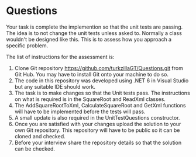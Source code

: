 # Questions
Your task is complete the implemention so that the unit tests are passing. The idea is to not change the unit tests unless asked to. Normally a class wouldn't be designed like this. This is to assess how you approach a specific problem.

The list of instructions for the assessment is:

1.	Clone Git repository https://github.com/turkzillaGT/Questions.git from Git Hub. You may have to install Git onto your machine to do so.
2.	The code in this repository was developed using .NET 6 in Visual Studio but any suitable IDE should work.
3.	The task is to make changes so that the Unit tests pass. The instructions on what is required is in the SquareRoot and ReadXml classes. 
4.	The AddSquareRootToXml, CalculateSquareRoot and GetXml functions will have to be implemented before the tests will pass.
5.	A small update is also required in the UnitTestQuestions constructor.
6.	Once you are satisfied with your changes upload the solution to your own Git repository. This repository will have to be public so it can be cloned and checked.
7.	Before your interview share the repository details so that the solution can be checked.
